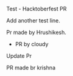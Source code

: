 Test - Hacktoberfest PR

Add another test line.

Pr made by Hrushikesh.

- PR by cloudy 

Update Pr

PR made br krishna
